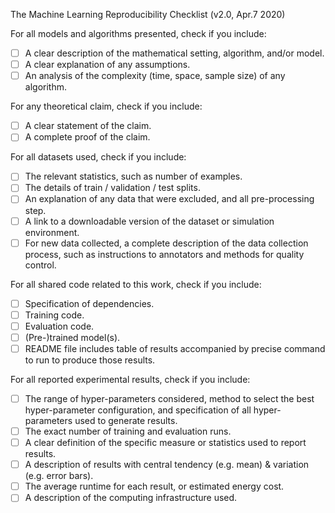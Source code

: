 The Machine Learning Reproducibility Checklist (v2.0, Apr.7 2020)

For all models and algorithms presented, check if you include:
- [ ] A clear description of the mathematical setting, algorithm, and/or model.
- [ ] A clear explanation of any assumptions.
- [ ] An analysis of the complexity (time, space, sample size) of any algorithm.

For any theoretical claim, check if you include:
- [ ] A clear statement of the claim.
- [ ] A complete proof of the claim.

For all datasets used, check if you include:
- [ ] The relevant statistics, such as number of examples.
- [ ] The details of train / validation / test splits.
- [ ] An explanation of any data that were excluded, and all pre-processing step.
- [ ] A link to a downloadable version of the dataset or simulation environment.
- [ ] For new data collected, a complete description of the data collection process, such as instructions to annotators and methods for quality control.

For all shared code related to this work, check if you include:
- [ ] Specification of dependencies.
- [ ] Training code.
- [ ] Evaluation code.
- [ ] (Pre-)trained model(s).
- [ ] README file includes table of results accompanied by precise command to run to produce those results.

For all reported experimental results, check if you include:
- [ ] The range of hyper-parameters considered, method to select the best hyper-parameter configuration, and specification of all hyper-parameters used to generate results.
- [ ] The exact number of training and evaluation runs.
- [ ] A clear definition of the specific measure or statistics used to report results.
- [ ] A description of results with central tendency (e.g. mean) & variation (e.g. error bars).
- [ ] The average runtime for each result, or estimated energy cost.
- [ ] A description of the computing infrastructure used.
